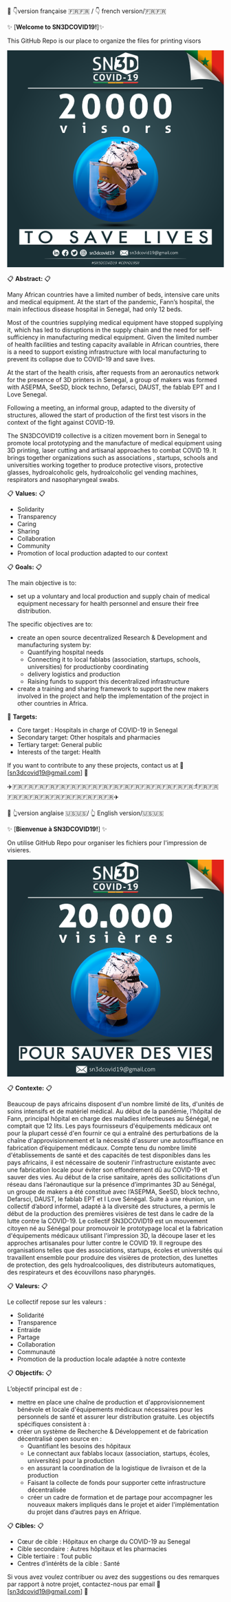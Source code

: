 🚀   :point_down:version française :fr::fr: / :point_down: french version/:fr::fr:

:sparkles: [**Welcome to SN3DCOVID19!**]:sparkles:

This GitHub Repo is our place to organize the files for printing visors  

![Image of campaign](https://github.com/sn3dcovid19/visieres/blob/master/Visor_format_instagram-01.png)

:clipboard: **Abstract:** :clipboard:

Many African countries have a limited number of beds, intensive care units and medical equipment. At the start of the pandemic, Fann’s hospital, the main infectious disease hospital in Senegal, had only 12 beds.

Most of the countries supplying medical equipment have stopped supplying it, which has led to disruptions in the supply chain and the need for self-sufficiency in manufacturing medical equipment. Given the limited number of health facilities and testing capacity available in African countries, there is a need to support existing infrastructure with local manufacturing to prevent its collapse due to COVID-19 and save lives.

At the start of the health crisis, after requests from an aeronautics network for the presence of 3D printers in Senegal, a group of makers was formed with ASEPMA, SeeSD, block techno, Defarsci, DAUST, the fablab EPT and I Love Senegal.

Following a meeting, an informal group, adapted to the diversity of structures, allowed the start of production of the first test visors in the context of the fight against COVID-19.

The SN3DCOVID19 collective is a citizen movement born in Senegal to promote local prototyping and the manufacture of medical equipment using 3D printing, laser cutting and artisanal approaches to combat COVID 19. It brings together organizations such as associations , startups, schools and universities working together to produce protective visors, protective glasses, hydroalcoholic gels, hydroalcoholic gel vending machines, respirators and nasopharyngeal swabs.

:clipboard: **Values:** :clipboard:

* Solidarity
* Transparency
* Caring
* Sharing 
* Collaboration
* Community
* Promotion of local production adapted to our context

:clipboard: **Goals:** :clipboard:

The main objective is to:
* set up a voluntary and local production and supply chain of medical equipment necessary for health personnel and ensure their free distribution.

The specific objectives are to:
* create an open source decentralized Research & Development and manufacturing system by:
  * Quantifying hospital needs
  * Connecting it to local fablabs (association, startups, schools, universities) for productionby coordinating  
  * delivery logistics and production
  * Raising funds to support this decentralized infrastructure
* create a training and sharing framework to support the new makers involved in the project and help the implementation of the project in other countries in Africa.


:memo: **Targets:** 
* Core target : Hospitals in charge of COVID-19 in Senegal
* Secondary target: Other hospitals and pharmacies
* Tertiary target: General public
* Interests of the target: Health


If you want to contribute to any these projects, contact us at :email: [sn3dcovid19@gmail.com] :email:


:airplane::fr::fr::fr::fr::fr::fr::fr::fr::fr::fr::fr::fr::fr::fr::fr::fr::fr::f:fr::fr::fr::fr::fr::fr::fr::fr::fr::fr::fr::fr::airplane:


🚀  :point_up_2:version anglaise :us::us:/ :point_up_2: English version/:us::us:

:sparkles: [**Bienvenue à SN3DCOVID19!**] :sparkles:

On utilise GitHub Repo pour organiser les fichiers pour l'impression de visieres.  

![Image of campaign](https://github.com/sn3dcovid19/visieres/blob/master/format_instagram-01.jpg)

:clipboard: **Contexte:** :clipboard:

Beaucoup de pays africains disposent d'un nombre limité de lits, d'unités de soins intensifs et de
matériel médical. Au début de la pandémie, l’hôpital de Fann, principal hôpital en charge des
maladies infectieuses au Sénégal, ne comptait que 12 lits.
Les pays fournisseurs d'équipements médicaux ont pour la plupart cessé d'en fournir ce qui a
entraîné des perturbations de la chaîne d'approvisionnement et la nécessité d'assurer une
autosuffisance en fabrication d’équipement médicaux. Compte tenu du nombre limité
d'établissements de santé et des capacités de test disponibles dans les pays africains, il est
nécessaire de soutenir l'infrastructure existante avec une fabrication locale pour éviter son
effondrement dû au COVID-19 et sauver des vies.
Au début de la crise sanitaire, après des sollicitations d’un réseau dans l’aéronautique sur la
présence d’imprimantes 3D au Sénégal, un groupe de makers a été constitué avec l’ASEPMA,
SeeSD, block techno, Defarsci, DAUST, le fablab EPT et I Love Sénégal.
Suite à une réunion, un collectif d’abord informel, adapté à la diversité des structures, a permis
le début de la production des premières visières de test dans le cadre de la lutte contre la
COVID-19.
Le collectif SN3DCOVID19 est un mouvement citoyen né au Sénégal pour promouvoir le
prototypage local et la fabrication d'équipements médicaux utilisant l'impression 3D, la découpe
laser et les approches artisanales pour lutter contre le COVID 19. Il regroupe des organisations
telles que des associations, startups, écoles et universités qui travaillent ensemble pour produire
des visières de protection, des lunettes de protection, des gels hydroalcooliques, des
distributeurs automatiques, des respirateurs et des écouvillons naso pharyngés.


:clipboard: **Valeurs:** :clipboard:

Le collectif repose sur les valeurs :
* Solidarité
* Transparence
* Entraide
* Partage
* Collaboration
* Communauté
* Promotion de la production locale adaptée à notre contexte

:clipboard: **Objectifs:** :clipboard:

L’objectif principal est de :
* mettre en place une chaîne de production et d'approvisionnement bénévole et locale
d'équipements médicaux nécessaires pour les personnels de santé et assurer leur
distribution gratuite.
Les objectifs spécifiques consistent à :
* créer un système de Recherche & Développement et de fabrication décentralisé open
source en :
   * Quantifiant les besoins des hôpitaux
   * Le connectant aux fablabs locaux (association, startups, écoles, universités) pour
la production
   * en assurant la coordination de la logistique de livraison et de la production
   * Faisant la collecte de fonds pour supporter cette infrastructure décentralisée
   * créer un cadre de formation et de partage pour accompagner les nouveaux makers
impliqués dans le projet et aider l'implémentation du projet dans d’autres pays en
Afrique.

:clipboard: **Cibles:** :clipboard:

* Cœur de cible : Hôpitaux en charge du COVID-19 au Senegal
* Cible secondaire : Autres hôpitaux et les pharmacies
* Cible tertiaire : Tout public
* Centres d’intérêts de la cible : Santé


Si vous avez voulez contribuer ou avez des suggestions ou des remarques par rapport à notre projet, contactez-nous par email :email: [sn3dcovid19@gmail.com] :email:
